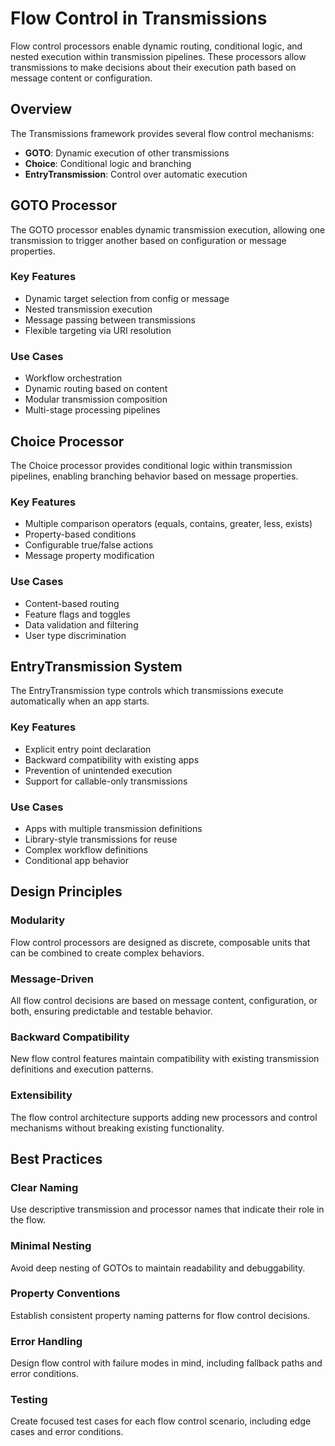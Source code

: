 # Flow Control in Transmissions

Flow control processors enable dynamic routing, conditional logic, and nested execution within transmission pipelines. These processors allow transmissions to make decisions about their execution path based on message content or configuration.

## Overview

The Transmissions framework provides several flow control mechanisms:

- **GOTO**: Dynamic execution of other transmissions
- **Choice**: Conditional logic and branching
- **EntryTransmission**: Control over automatic execution

## GOTO Processor

The GOTO processor enables dynamic transmission execution, allowing one transmission to trigger another based on configuration or message properties.

### Key Features
- Dynamic target selection from config or message
- Nested transmission execution
- Message passing between transmissions
- Flexible targeting via URI resolution

### Use Cases
- Workflow orchestration
- Dynamic routing based on content
- Modular transmission composition
- Multi-stage processing pipelines

## Choice Processor

The Choice processor provides conditional logic within transmission pipelines, enabling branching behavior based on message properties.

### Key Features
- Multiple comparison operators (equals, contains, greater, less, exists)
- Property-based conditions
- Configurable true/false actions
- Message property modification

### Use Cases
- Content-based routing
- Feature flags and toggles
- Data validation and filtering
- User type discrimination

## EntryTransmission System

The EntryTransmission type controls which transmissions execute automatically when an app starts.

### Key Features
- Explicit entry point declaration
- Backward compatibility with existing apps
- Prevention of unintended execution
- Support for callable-only transmissions

### Use Cases
- Apps with multiple transmission definitions
- Library-style transmissions for reuse
- Complex workflow definitions
- Conditional app behavior

## Design Principles

### Modularity
Flow control processors are designed as discrete, composable units that can be combined to create complex behaviors.

### Message-Driven
All flow control decisions are based on message content, configuration, or both, ensuring predictable and testable behavior.

### Backward Compatibility
New flow control features maintain compatibility with existing transmission definitions and execution patterns.

### Extensibility
The flow control architecture supports adding new processors and control mechanisms without breaking existing functionality.

## Best Practices

### Clear Naming
Use descriptive transmission and processor names that indicate their role in the flow.

### Minimal Nesting
Avoid deep nesting of GOTOs to maintain readability and debuggability.

### Property Conventions
Establish consistent property naming patterns for flow control decisions.

### Error Handling
Design flow control with failure modes in mind, including fallback paths and error conditions.

### Testing
Create focused test cases for each flow control scenario, including edge cases and error conditions.